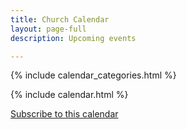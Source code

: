 ```yaml
---
title: Church Calendar
layout: page-full
description: Upcoming events

---
```


{% include calendar_categories.html %}

{% include calendar.html %}

<div class="container pt-6 pb-6 pb-md-10">
    <div class="row justify-content-center">
        <a href="webcal:{{ '/e4b1ffcb4ee645488a4729bd77e0b3d89bc0a70d/calendar.ics' | absolute_url | replace: 'http:', '' | replace: 'https:', '' }}">Subscribe to this calendar</a>
    </div>
</div>

<script src="{{ '/assets/js/calendar/calendarbase.esm.js' | relative_url }}"></script>
<script src="{{ '/assets/js/calendar/calendar-entries.js' | relative_url }}"></script>
<script defer src="{{ '/assets/js/calendar/calendar-shell.js' | relative_url }}"></script>
<script defer src="{{ '/assets/js/calendar/calendar-init.js' | relative_url }}"></script>
